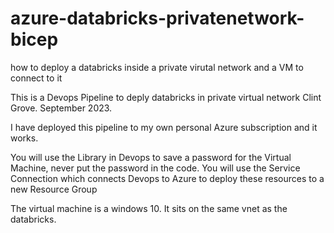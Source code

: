 # azure-databricks-privatenetwork-bicep
 how to deploy a databricks inside a private virutal network and a VM to connect to it

This is a Devops Pipeline to deply databricks in private virtual network
Clint Grove. September 2023. 

I have deployed this pipeline to my own personal Azure subscription and it works.

You will use the Library in Devops to save a password for the Virtual Machine, never put the password in the code. 
You will use the Service Connection which connects Devops to Azure to deploy these resources to a new Resource Group

The virtual machine is a windows 10. It sits on the same vnet as the databricks. 


